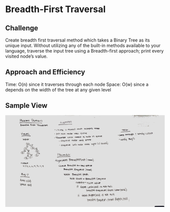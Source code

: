 # Breadth-First Traversal
## Challenge 
Create breadth first traversal method which takes a Binary Tree as its unique input. Without utilizing any of the built-in methods available to your language, traverse the input tree using a Breadth-first approach; print every visited node’s value.
## Approach and Efficiency
Time: O(n) since it traverses through each node 
Space: O(w) since a depends on the width of the tree at any given level
## Sample View
![Breadth-First Traversal](/Challenges/BreadthFirstTraversal/assets/challenge17.jpg)
